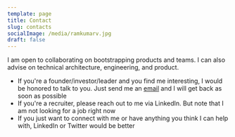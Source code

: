 ```yaml
---
template: page
title: Contact
slug: contacts
socialImage: /media/ramkumarv.jpg
draft: false
---
```

I am open to collaborating on bootstrapping products and teams. I can also advise on technical architecture, engineering, and product. 

* If you're a founder/investor/leader and you find me interesting, I would be honored to talk to you. Just send me an [email](mailto:ramkumar.venkat@gmail.com) and I will get back as soon as possible
* If you're a recruiter, please reach out to me via LinkedIn. But note that I am not looking for a job right now
* If you just want to connect with me or have anything you think I can help with, LinkedIn or Twitter would be better
